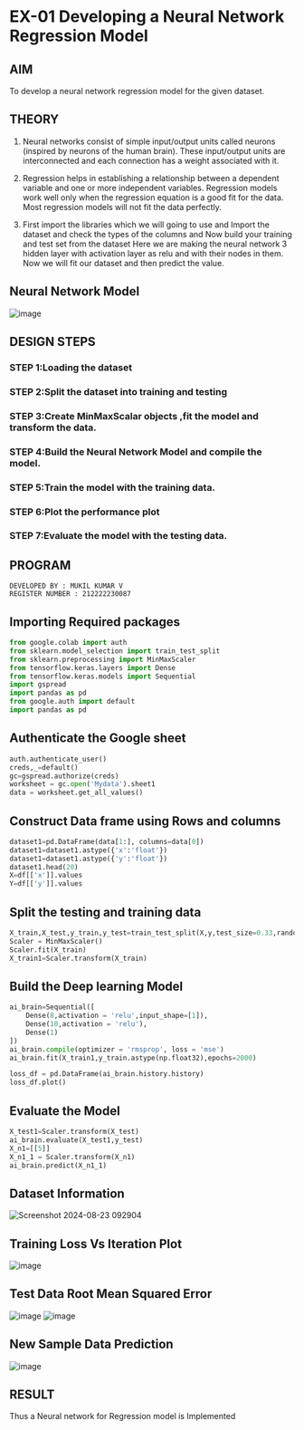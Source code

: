 # EX-01 Developing a Neural Network Regression Model
## AIM

To develop a neural network regression model for the given dataset.

## THEORY

1) Neural networks consist of simple input/output units called neurons (inspired by neurons of the human brain). These input/output units are interconnected and each connection has a weight associated with it.

2) Regression helps in establishing a relationship between a dependent variable and one or more independent variables. Regression models work well only when the regression equation is a good fit for the data. Most regression models will not fit the data perfectly.

3) First import the libraries which we will going to use and Import the dataset and check the types of the columns and Now build your training and test set from the dataset Here we are making the neural network 3 hidden layer with activation layer as relu and with their nodes in them. Now we will fit our dataset and then predict the value.

## Neural Network Model
![image](https://github.com/user-attachments/assets/1ed70f24-ef2d-4c4a-b2bc-e7369249edef)

## DESIGN STEPS
### STEP 1:Loading the dataset
### STEP 2:Split the dataset into training and testing
### STEP 3:Create MinMaxScalar objects ,fit the model and transform the data.
### STEP 4:Build the Neural Network Model and compile the model.
### STEP 5:Train the model with the training data.
### STEP 6:Plot the performance plot
### STEP 7:Evaluate the model with the testing data.
## PROGRAM
```
DEVELOPED BY : MUKIL KUMAR V
REGISTER NUMBER : 212222230087
```

## Importing Required packages
```py
from google.colab import auth
from sklearn.model_selection import train_test_split
from sklearn.preprocessing import MinMaxScaler
from tensorflow.keras.layers import Dense
from tensorflow.keras.models import Sequential
import gspread
import pandas as pd
from google.auth import default
import pandas as pd
```

## Authenticate the Google sheet
```py
auth.authenticate_user()
creds,_=default()
gc=gspread.authorize(creds)
worksheet = gc.open('Mydata').sheet1
data = worksheet.get_all_values()
```
## Construct Data frame using Rows and columns
```py
dataset1=pd.DataFrame(data[1:], columns=data[0])
dataset1=dataset1.astype({'x':'float'})
dataset1=dataset1.astype({'y':'float'})
dataset1.head(20)
X=df[['x']].values
Y=df[['y']].values
```
## Split the testing and training data
```py
X_train,X_test,y_train,y_test=train_test_split(X,y,test_size=0.33,random_state=33)
Scaler = MinMaxScaler()
Scaler.fit(X_train)
X_train1=Scaler.transform(X_train)
```
## Build the Deep learning Model
```py
ai_brain=Sequential([
    Dense(8,activation = 'relu',input_shape=[1]),
    Dense(10,activation = 'relu'),
    Dense(1)
])
ai_brain.compile(optimizer = 'rmsprop', loss = 'mse')
ai_brain.fit(X_train1,y_train.astype(np.float32),epochs=2000)

loss_df = pd.DataFrame(ai_brain.history.history)
loss_df.plot()
```

## Evaluate the Model
```py
X_test1=Scaler.transform(X_test)
ai_brain.evaluate(X_test1,y_test)
X_n1=[[5]]
X_n1_1 = Scaler.transform(X_n1)
ai_brain.predict(X_n1_1)
```
## Dataset Information
![Screenshot 2024-08-23 092904](https://github.com/user-attachments/assets/c17e2446-84f8-4624-a323-843de63aaa3e)

## Training Loss Vs Iteration Plot
![image](https://github.com/user-attachments/assets/ccb72680-7254-4ca2-b7bc-603e4591bcee)
## Test Data Root Mean Squared Error
![image](https://github.com/user-attachments/assets/c8b6d8fe-de28-4579-86c1-5445434b5c30)
![image](https://github.com/user-attachments/assets/040d8eae-ce17-4d26-8f2c-9f9900a7e984)
## New Sample Data Prediction
![image](https://github.com/user-attachments/assets/d6a4dfb8-8ace-44e2-9248-2d07d0396160)

## RESULT
Thus a Neural network for Regression model is Implemented
